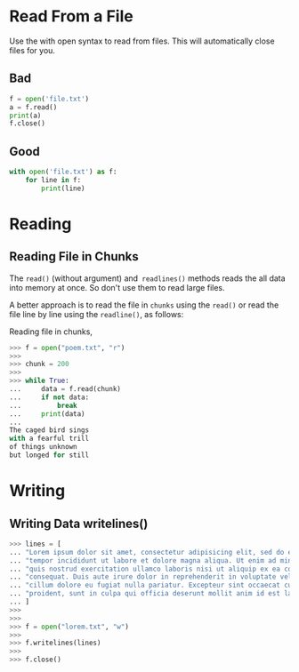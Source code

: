 # Read From a File
Use the with open syntax to read from files. This will automatically close files for you.

## Bad
```python
f = open('file.txt')
a = f.read()
print(a)
f.close()
```

## Good
```python
with open('file.txt') as f:
    for line in f:
        print(line)
```

# Reading

## Reading File in Chunks

The `read()` (without argument) and` readlines()` methods reads the all data into memory at once. So don't use them to
read large files.

A better approach is to read the file in `chunks` using the `read()` or read the file line by line using the
`readline()`, as follows:

Reading file in chunks,

```python
>>> f = open("poem.txt", "r")
>>>
>>> chunk = 200
>>>
>>> while True:
...     data = f.read(chunk)
...     if not data:
...         break
...     print(data)
...
The caged bird sings
with a fearful trill
of things unknown
but longed for still
```

# Writing

## Writing Data writelines()

```python
>>> lines = [
... "Lorem ipsum dolor sit amet, consectetur adipisicing elit, sed do eiusmod",
... "tempor incididunt ut labore et dolore magna aliqua. Ut enim ad minim veniam,"
... "quis nostrud exercitation ullamco laboris nisi ut aliquip ex ea commodo",
... "consequat. Duis aute irure dolor in reprehenderit in voluptate velit esse",
... "cillum dolore eu fugiat nulla pariatur. Excepteur sint occaecat cupidatat non",
... "proident, sunt in culpa qui officia deserunt mollit anim id est laborum."
... ]
>>>
>>>
>>> f = open("lorem.txt", "w")
>>>
>>> f.writelines(lines)
>>>
>>> f.close()
```
